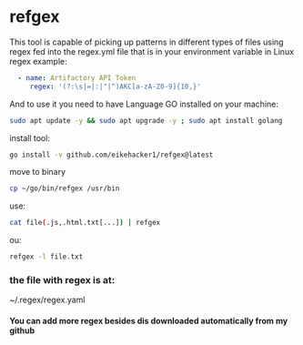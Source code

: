 # refgex
This tool is capable of picking up patterns in different types of files using regex fed into the regex.yml file that is in your environment variable in Linux
regex example:
```yaml
  - name: Artifactory API Token
     regex: '(?:\s|=|:|"|^)AKC[a-zA-Z0-9]{10,}'
```
And to use it you need to have Language GO installed on your machine:
```bash
sudo apt update -y && sudo apt upgrade -y ; sudo apt install golang
```
install tool:
```bash
go install -v github.com/eikehacker1/refgex@latest 
```
move to binary 
```bash
cp ~/go/bin/refgex /usr/bin
```
use:
```bash
cat file(.js,.html.txt[...]) | refgex 
```
ou:
```bash
refgex -l file.txt 
```

### the file with regex is at:
~/.regex/regex.yaml
#### You can add more regex besides dis downloaded automatically from my github
